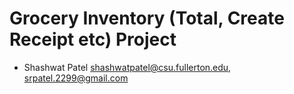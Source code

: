 # Grocery Inventory (Total, Create Receipt etc) Project
- Shashwat Patel shashwatpatel@csu.fullerton.edu, srpatel.2299@gmail.com
